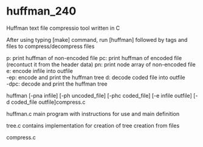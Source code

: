 # huffman_240
Huffman text file compressio tool written in C

After using typing [make] command, run [huffman] followed by tags and files
to compress/decompress files

p: print huffman of non-encoded file
pc: print huffman of encoded file (recontuct it from the header data)
pn: print node array of non-encoded file                                                             
e: encode infile into outfile            
	-ep: encode and print the huffman tree
d: decode coded file into outfile        
	-dpc: decode and print the huffman tree    

huffman [-pna infile] [-ph uncoded_file] [-phc coded_file] [-e infile outfile] [-d coded_file outfile]compress.c
   

huffman.c
  main program with instructions for use and main definition

tree.c
  contains implementation for creation of tree creation from files

compress.c 
  


